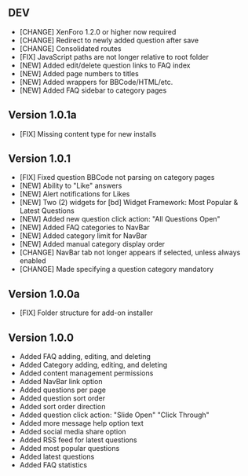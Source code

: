 DEV
---------------
- [CHANGE] XenForo 1.2.0 or higher now required
- [CHANGE] Redirect to newly added question after save
- [CHANGE] Consolidated routes
- [FIX] JavaScript paths are not longer relative to root folder
- [NEW] Added edit/delete question links to FAQ index
- [NEW] Added page numbers to titles
- [NEW] Added wrappers for BBCode/HTML/etc.
- [NEW] Added FAQ sidebar to category pages

Version 1.0.1a
---------------
- [FIX] Missing content type for new installs

Version 1.0.1
---------------
- [FIX] Fixed question BBCode not parsing on category pages
- [NEW] Ability to "Like" answers
- [NEW] Alert notifications for Likes
- [NEW] Two (2) widgets for [bd] Widget Framework: Most Popular & Latest Questions
- [NEW] Added new question click action: "All Questions Open"
- [NEW] Added FAQ categories to NavBar
- [NEW] Added category limit for NavBar
- [NEW] Added manual category display order
- [CHANGE] NavBar tab not longer appears if selected, unless always enabled
- [CHANGE] Made specifying a question category mandatory

Version 1.0.0a
---------------
- [FIX] Folder structure for add-on installer

Version 1.0.0
---------------
- Added FAQ adding, editing, and deleting
- Added Category adding, editing, and deleting
- Added content management permissions
- Added NavBar link option
- Added questions per page
- Added question sort order
- Added sort order direction
- Added question click action: "Slide Open" "Click Through"
- Added more message help option text
- Added social media share option
- Added RSS feed for latest questions
- Added most popular questions
- Added latest questions
- Added FAQ statistics